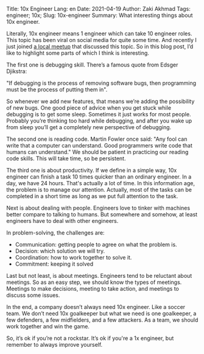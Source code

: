 Title: 10x Engineer
Lang: en
Date: 2021-04-19
Author: Zaki Akhmad
Tags: engineer; 10x;
Slug: 10x-engineer
Summary: What interesting things about 10x engineer.

Literally, 10x engineer means 1 engineer which can take 10 engineer roles.
This topic has been viral on social media for quite some time.
And recently I just joined
[a local meetup](https://www.eventbrite.com/x/deep-tech-talk-18-bersama-theresia-tanzil-tickets-146796007811)
that discussed this topic. So in this blog post, 
I’d like to highlight some parts of which I think is interesting.

The first one is debugging skill. There’s a famous quote from Edsger Djikstra:

"If debugging is the process of removing software bugs,
then programming must be the process of putting them in".

So whenever we add new features, that means we’re adding the possibility
of new bugs. One good piece of advice when you get stuck while debugging
is to get some sleep. Sometimes it just works for most people.
Probably you’re thinking too hard while debugging, and after you wake up
from sleep you’ll get a completely new perspective of debugging.

The second one is reading code. Martin Fowler once said:
"Any fool can write that a computer can understand.
Good programmers write code that humans can understand."
We should be patient in practicing our reading code skills.
This will take time, so be persistent.

The third one is about productivity. If we define in a simple way,
10x engineer can finish a task 10 times quicker than an ordinary engineer.
In a day, we have 24 hours. That's actually a lot of time.
In this information age, the problem is to manage our attention.
Actually, most of the tasks can be completed in a short time as long as
we put full attention to the task.

Next is about dealing with people. Engineers love to tinker with machines
better compare to talking to humans. But somewhere and somehow,
at least engineers have to deal with other engineers.

In problem-solving, the challenges are:

* Communication: getting people to agree on what the problem is.
* Decision: which solution we will try.
* Coordination: how to work together to solve it.
* Commitment: keeping it solved

Last but not least, is about meetings. Engineers tend to be reluctant
about meetings. So as an easy step, we should know the types of meetings.
Meetings to make decisions, meeting to take action,
and meetings to discuss some issues.

In the end, a company doesn’t always need 10x engineer. Like a soccer team.
We don’t need 10x goalkeeper but what we need is one goalkeeper,
a few defenders, a few midfielders, and a few attackers.
As a team, we should work together and win the game.

So, it’s ok if you’re not a rockstar. It’s ok if you're a 1x engineer,
but remember to always improve yourself.
